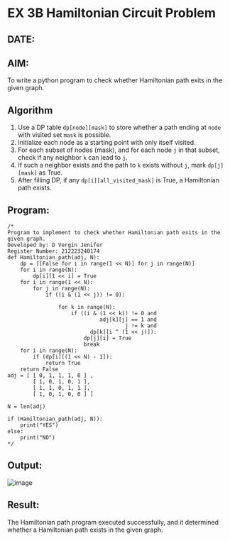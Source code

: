 # EX 3B Hamiltonian Circuit Problem
## DATE:
## AIM:
To write a python program to check whether Hamiltonian path exits in the given graph.

## Algorithm
1. Use a DP table `dp[node][mask]` to store whether a path ending at `node` with visited set `mask` is possible.
2. Initialize each node as a starting point with only itself visited.
3. For each subset of nodes (mask), and for each node `j` in that subset, check if any neighbor `k` can lead to `j`.
4. If such a neighbor exists and the path to `k` exists without `j`, mark `dp[j][mask]` as True.
5. After filling DP, if any `dp[i][all_visited_mask]` is True, a Hamiltonian path exists.  

## Program:
```
/*
Program to implement to check whether Hamiltonian path exits in the given graph.
Developed by: D Vergin Jenifer
Register Number: 212223240174
def Hamiltonian_path(adj, N):
    dp = [[False for i in range(1 << N)] for j in range(N)]
    for i in range(N):
        dp[i][1 << i] = True
    for i in range(1 << N):
        for j in range(N):
            if ((i & (1 << j)) != 0):
 
                for k in range(N):
                    if ((i & (1 << k)) != 0 and
                             adj[k][j] == 1 and
                                     j != k and
                          dp[k][i ^ (1 << j)]):
                        dp[j][i] = True
                        break
    for i in range(N):
        if (dp[i][(1 << N) - 1]):
            return True
    return False
adj = [ [ 0, 1, 1, 1, 0 ] ,
        [ 1, 0, 1, 0, 1 ],
        [ 1, 1, 0, 1, 1 ],
        [ 1, 0, 1, 0, 0 ] ]
 
N = len(adj)
 
if (Hamiltonian_path(adj, N)):
    print("YES")
else:
    print("NO")
*/
```

## Output:

![image](https://github.com/user-attachments/assets/5544d204-76e5-4e62-be53-3844cb79c7f9)


## Result:
The Hamiltonian path program executed successfully, and it determined whether a Hamiltonian path exists in the given graph.
